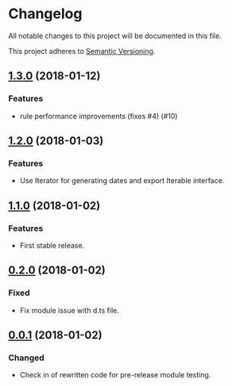 # Changelog
All notable changes to this project will be documented in this file.

This project adheres to [Semantic Versioning](http://semver.org/spec/v2.0.0.html).

## [1.3.0](https://github.com/jefbarn/moment-recur-ts/compare/v1.2.0...v1.3.0) (2018-01-12)
### Features
* rule performance improvements (fixes #4) (#10)

## [1.2.0](https://github.com/jefbarn/moment-recur-ts/compare/v1.1.0...v1.2.0) (2018-01-03)
### Features
* Use Iterator for generating dates and export Iterable interface. 

## [1.1.0](https://github.com/jefbarn/moment-recur-ts/compare/v0.2.0...v1.1.0) (2018-01-02)
### Features
* First stable release.

## [0.2.0](https://github.com/jefbarn/moment-recur-ts/compare/v0.1.0...v0.2.0) (2018-01-02)
### Fixed
* Fix module issue with d.ts file.

## [0.0.1](https://github.com/jefbarn/moment-recur-ts/compare/v0.0.1...v0.2.0) (2018-01-02)
### Changed
* Check in of rewritten code for pre-release module testing.
